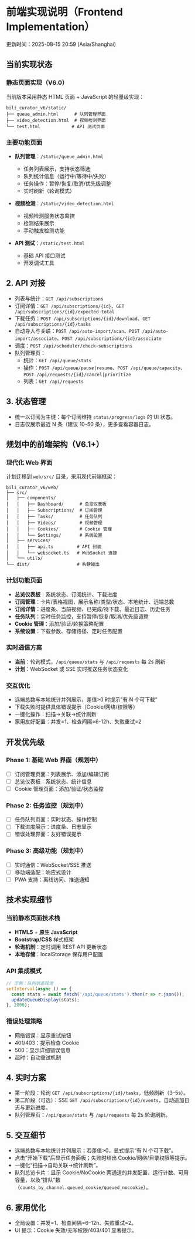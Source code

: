 # 前端实现说明（Frontend Implementation）

更新时间：2025-08-15 20:59 (Asia/Shanghai)

## 当前实现状态

### 静态页面实现（V6.0）
当前版本采用静态 HTML 页面 + JavaScript 的轻量级实现：

```
bili_curator_v6/static/
├── queue_admin.html      # 队列管理界面
├── video_detection.html  # 视频检测界面  
└── test.html            # API 测试页面
```

### 主要功能页面
- **队列管理**：`/static/queue_admin.html`
  - 任务列表展示，支持状态筛选
  - 队列统计信息（运行中/等待中/失败）
  - 任务操作：暂停/恢复/取消/优先级调整
  - 实时刷新（轮询模式）

- **视频检测**：`/static/video_detection.html`
  - 视频检测服务状态监控
  - 检测结果展示
  - 手动触发检测功能

- **API 测试**：`/static/test.html`
  - 基础 API 接口测试
  - 开发调试工具

## 2. API 对接
- 列表与统计：`GET /api/subscriptions`
- 订阅详情：`GET /api/subscriptions/{id}`、`GET /api/subscriptions/{id}/expected-total`
- 下载任务：`POST /api/subscriptions/{id}/download`、`GET /api/subscriptions/{id}/tasks`
- 自动导入与关联：`POST /api/auto-import/scan`、`POST /api/auto-import/associate`、`POST /api/subscriptions/{id}/associate`
- 调度：`POST /api/scheduler/check-subscriptions`
- 队列管理页：
  - 统计：`GET /api/queue/stats`
  - 操作：`POST /api/queue/pause|resume`、`POST /api/queue/capacity`、`POST /api/requests/{id}/cancel|prioritize`
  - 列表：`GET /api/requests`

## 3. 状态管理
- 统一以订阅为主键：每个订阅维持 `status/progress/logs` 的 UI 状态。
- 日志仅展示最近 N 条（建议 10–50 条），更多查看容器日志。

## 规划中的前端架构（V6.1+）

### 现代化 Web 界面
计划迁移到 `web/src/` 目录，采用现代前端框架：

```
bili_curator_v6/web/
├── src/
│   ├── components/
│   │   ├── Dashboard/      # 总览仪表板
│   │   ├── Subscriptions/  # 订阅管理
│   │   ├── Tasks/          # 任务队列
│   │   ├── Videos/         # 视频管理
│   │   ├── Cookies/        # Cookie 管理
│   │   └── Settings/       # 系统设置
│   ├── services/
│   │   ├── api.ts         # API 封装
│   │   └── websocket.ts   # WebSocket 连接
│   └── utils/
└── dist/                  # 构建输出
```

### 计划功能页面
- **总览仪表板**：系统状态、订阅统计、下载进度
- **订阅管理**：卡片/表格视图，展示名称/类型/状态、本地统计、远端总数
- **订阅详情**：进度条、当前视频、已完成/待下载、最近日志、历史任务
- **任务队列**：实时任务监控，支持暂停/恢复/取消/优先级调整
- **Cookie 管理**：添加/验证/轮换策略配置
- **系统设置**：下载参数、存储路径、定时任务配置

### 实时通信方案
- **当前**：轮询模式，`/api/queue/stats` 与 `/api/requests` 每 2s 刷新
- **计划**：WebSocket 或 SSE 实时推送任务状态变化

### 交互优化
- 远端总数与本地统计并列展示，差值>0 时提示"有 N 个可下载"
- 下载失败时提供具体错误提示（Cookie/网络/权限等）
- 一键化操作：扫描→关联→统计刷新
- 家用友好配置：并发=1、检查间隔=6-12h、失败重试=2

## 开发优先级

### Phase 1: 基础 Web 界面（规划中）
- [ ] 订阅管理页面：列表展示、添加/编辑订阅
- [ ] 总览仪表板：系统状态、统计信息
- [ ] Cookie 管理页面：添加/验证/状态监控

### Phase 2: 任务监控（规划中）
- [ ] 任务队列页面：实时状态、操作控制
- [ ] 下载进度展示：进度条、日志显示
- [ ] 错误处理界面：友好错误提示

### Phase 3: 高级功能（规划中）
- [ ] 实时通信：WebSocket/SSE 推送
- [ ] 移动端适配：响应式设计
- [ ] PWA 支持：离线访问、推送通知

## 技术实现细节

### 当前静态页面技术栈
- **HTML5** + **原生 JavaScript**
- **Bootstrap/CSS** 样式框架
- **轮询机制**：定时调用 REST API 更新状态
- **本地存储**：localStorage 保存用户配置

### API 集成模式
```javascript
// 示例：队列状态轮询
setInterval(async () => {
  const stats = await fetch('/api/queue/stats').then(r => r.json());
  updateQueueDisplay(stats);
}, 2000);
```

### 错误处理策略
- 网络错误：显示重试按钮
- 401/403：提示检查 Cookie
- 500：显示详细错误信息
- 超时：自动重试机制

## 4. 实时方案
- 第一阶段：轮询 `GET /api/subscriptions/{id}/tasks`，低频刷新（3–5s）。
- 第二阶段（可选）：SSE `GET /api/subscriptions/{id}/events`，自动追加日志与更新进度。
- 队列管理页：`/api/queue/stats` 与 `/api/requests` 每 2s 轮询刷新。

## 5. 交互细节
- 远端总数与本地统计并列展示；若差值>0，显式提示“有 N 个可下载”。
- 点击“开始下载”后显示任务面板；失败时给出 Cookie/网络/目录权限等提示。
- 一键化“扫描→自动关联→统计刷新”。
- 队列总览卡片：显示 Cookie/NoCookie 两通道的并发配置、运行计数、可用容量，以及“排队”数（`counts_by_channel.queued_cookie/queued_nocookie`）。

## 6. 家用优化
- 全局设置：并发=1、检查间隔=6–12h、失败重试=2。
- UI 提示：Cookie 失效/无写权限/403/401 显著提示。
